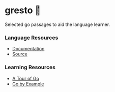 # gresto 🍝

Selected go passages to aid the language learner.

### Language Resources
- [Documentation](https://go.dev/doc/)
- [Source](https://github.com/golang/go#the-go-programming-language)

### Learning Resources

- [A Tour of Go](https://go.dev/tour/list)
- [Go by Example](https://gobyexample.com/)
